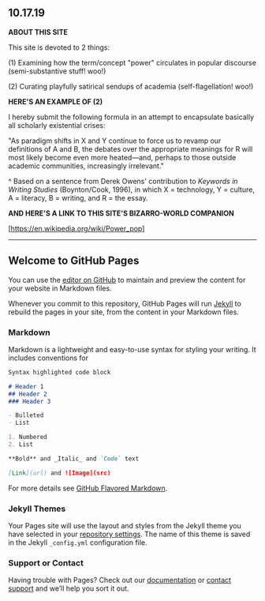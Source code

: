 ## 10.17.19

**ABOUT THIS SITE**

This site is devoted to 2 things:

(1) Examining how the term/concept "power" circulates in popular discourse (semi-substantive stuff! woo!)

(2) Curating playfully satirical sendups of academia (self-flagellation! woo!)

**HERE'S AN EXAMPLE OF (2)**

I hereby submit the following formula in an attempt to encapsulate basically all scholarly existential crises:

"As paradigm shifts in X and Y continue to force us to revamp our definitions of A and B, the debates over the appropriate meanings for R will most likely become even more heated—and, perhaps to those outside academic communities, increasingly irrelevant."

^ Based on a sentence from Derek Owens' contribution to _Keywords in Writing Studies_ (Boynton/Cook, 1996), in which X = technology, Y = culture, A = literacy, B = writing, and R = the essay.

**AND HERE'S A LINK TO THIS SITE'S BIZARRO-WORLD COMPANION**

[https://en.wikipedia.org/wiki/Power_pop]








_  _  _  _  _  _  _  _  _  _  _  _  _  _  _  _  _  _ 

## Welcome to GitHub Pages

You can use the [editor on GitHub](https://github.com/MediaGrubber/pop-power/edit/master/index.md) to maintain and preview the content for your website in Markdown files.

Whenever you commit to this repository, GitHub Pages will run [Jekyll](https://jekyllrb.com/) to rebuild the pages in your site, from the content in your Markdown files.

### Markdown

Markdown is a lightweight and easy-to-use syntax for styling your writing. It includes conventions for

```markdown
Syntax highlighted code block

# Header 1
## Header 2
### Header 3

- Bulleted
- List

1. Numbered
2. List

**Bold** and _Italic_ and `Code` text

[Link](url) and ![Image](src)
```

For more details see [GitHub Flavored Markdown](https://guides.github.com/features/mastering-markdown/).

### Jekyll Themes

Your Pages site will use the layout and styles from the Jekyll theme you have selected in your [repository settings](https://github.com/MediaGrubber/pop-power/settings). The name of this theme is saved in the Jekyll `_config.yml` configuration file.

### Support or Contact

Having trouble with Pages? Check out our [documentation](https://help.github.com/categories/github-pages-basics/) or [contact support](https://github.com/contact) and we’ll help you sort it out.
